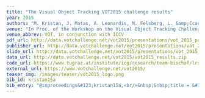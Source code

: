 ```yaml
---
title: "The Visual Object Tracking VOT2015 challenge results"
year: 2015
authors: "M. Kristan, J. Matas, A. Leonardis, M. Felsberg, L. &amp;Ccaron;ehovin, G. Fern&amp;aacute;ndez, <i>et al.</i>"
venue: "In Proc. of the Workshop on the Visual Object Tracking Challenge"
venue_abbrev: VOT, in conjunction with ICCV
pdf_url: http://data.votchallenge.net/vot2015/presentations/vot_2015_paper.pdf
publisher_url: http://data.votchallenge.net/vot2015/presentations/vot_2015_paper.pdf
slide_url: http://data.votchallenge.net/vot2015/presentations/vot_2015_presentation.pdf
data_url: http://data.votchallenge.net/vot2015/vot2015_results.zip
code_url: https://www.tugraz.at/institute/icg/research/team-bischof/lrs/downloads/dat/
external_url: https://www.votchallenge.net/vot2015/
teaser_img: /images/teaser/vot2015_logo.png
bib_id: kristan15a
bib_entry: "@inproceedings&#123;kristan15a,<br/>&nbsp;&nbsp;title = &#123;&#123;The Visual Object Tracking VOT2015 challenge results&#125;&#125;,<br/>&nbsp;&nbsp;author = &#123;Matej Kristan and Ji&#92;v&#123;r&#125;&#123;&#92;'i&#125; Matas and Ale&#92;v&#123;s&#125; Leonardis and Michael Felsberg and Luka &#92;v&#123;C&#125;ehovin and Gustavo Fern&#123;&#92;'a&#125;ndez and others&#125;,<br/>&nbsp;&nbsp;booktitle = &#123;Proc. of the Workshop on the Visual Object Tracking Challenge (VOT, in conjunction with ICCV)&#125;,<br/>&nbsp;&nbsp;year = &#123;2015&#125;<br/>&#125;"
---
```

